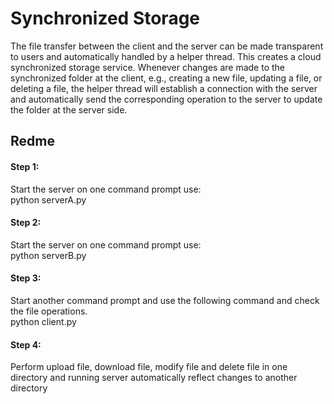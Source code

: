 # Synchronized Storage
The file transfer between the client and the server can be made transparent to users and automatically handled by a helper thread. This creates a cloud synchronized storage service. Whenever changes are made to the synchronized folder at the client, e.g., creating a new file, updating a file, or deleting a file, the helper thread will establish a connection with the server and automatically send the corresponding operation to the server to update the folder at the server side.

## Redme
#### Step 1:<br/>
Start the server on one command prompt use:<br/>
python serverA.py<br/>

#### Step 2:<br/>
Start the server on one command prompt use:<br/>
python serverB.py<br/>

#### Step 3:<br/>
Start another command prompt and use the following command and check the file operations.<br/>
python client.py<br/>

#### Step 4: <br/>
Perform upload file, download file, modify file and delete file in one directory and running server automatically reflect changes to another directory

